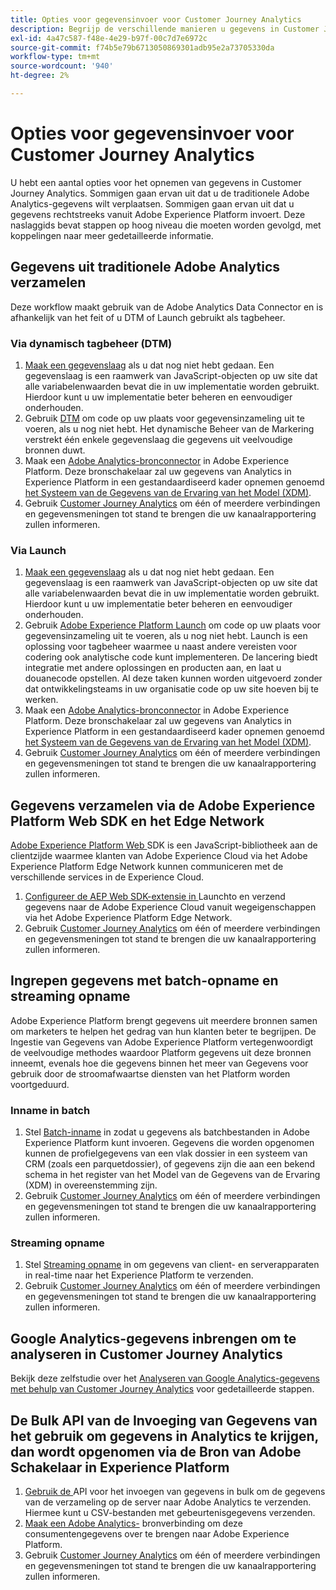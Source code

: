 ```yaml
---
title: Opties voor gegevensinvoer voor Customer Journey Analytics
description: Begrijp de verschillende manieren u gegevens in Customer Journey Analytics kunt opnemen
exl-id: 4a47c587-f48e-4e29-b97f-00c7d7e6972c
source-git-commit: f74b5e79b6713050869301adb95e2a73705330da
workflow-type: tm+mt
source-wordcount: '940'
ht-degree: 2%

---
```


# Opties voor gegevensinvoer voor Customer Journey Analytics

U hebt een aantal opties voor het opnemen van gegevens in Customer Journey Analytics. Sommigen gaan ervan uit dat u de traditionele Adobe Analytics-gegevens wilt verplaatsen. Sommigen gaan ervan uit dat u gegevens rechtstreeks vanuit Adobe Experience Platform invoert. Deze naslaggids bevat stappen op hoog niveau die moeten worden gevolgd, met koppelingen naar meer gedetailleerde informatie.

## Gegevens uit traditionele Adobe Analytics verzamelen

Deze workflow maakt gebruik van de Adobe Analytics Data Connector en is afhankelijk van het feit of u DTM of Launch gebruikt als tagbeheer.

### Via dynamisch tagbeheer (DTM)

1. [Maak een gegevenslaag](https://experienceleague.adobe.com/docs/analytics/implementation/prepare/data-layer.html) als u dat nog niet hebt gedaan. Een gegevenslaag is een raamwerk van JavaScript-objecten op uw site dat alle variabelenwaarden bevat die in uw implementatie worden gebruikt. Hierdoor kunt u uw implementatie beter beheren en eenvoudiger onderhouden.
1. Gebruik [DTM](https://experienceleague.adobe.com/docs/analytics/implementation/other/dtm/dtm-implementation-overview.html) om code op uw plaats voor gegevensinzameling uit te voeren, als u nog niet hebt. Het dynamische Beheer van de Markering verstrekt één enkele gegevenslaag die gegevens uit veelvoudige bronnen duwt.
1. Maak een [Adobe Analytics-bronconnector](https://experienceleague.adobe.com/docs/experience-platform/sources/ui-tutorials/create/adobe-applications/analytics.html) in Adobe Experience Platform. Deze bronschakelaar zal uw gegevens van Analytics in Experience Platform in een gestandaardiseerd kader opnemen genoemd [het Systeem van de Gegevens van de Ervaring van het Model (XDM)](https://experienceleague.adobe.com/docs/experience-platform/xdm/home.html?lang=nl).
1. Gebruik [Customer Journey Analytics](https://experienceleague.adobe.com/docs/analytics-platform/using/cja-overview/cja-getting-started.html) om één of meerdere verbindingen en gegevensmeningen tot stand te brengen die uw kanaalrapportering zullen informeren.

### Via Launch

1. [Maak een gegevenslaag](https://experienceleague.adobe.com/docs/analytics/implementation/prepare/data-layer.html) als u dat nog niet hebt gedaan. Een gegevenslaag is een raamwerk van JavaScript-objecten op uw site dat alle variabelenwaarden bevat die in uw implementatie worden gebruikt. Hierdoor kunt u uw implementatie beter beheren en eenvoudiger onderhouden.
1. Gebruik [Adobe Experience Platform Launch](https://experienceleague.adobe.com/docs/analytics/implementation/launch/overview.html) om code op uw plaats voor gegevensinzameling uit te voeren, als u nog niet hebt. Launch is een oplossing voor tagbeheer waarmee u naast andere vereisten voor codering ook analytische code kunt implementeren. De lancering biedt integratie met andere oplossingen en producten aan, en laat u douanecode opstellen. Al deze taken kunnen worden uitgevoerd zonder dat ontwikkelingsteams in uw organisatie code op uw site hoeven bij te werken.
1. Maak een [Adobe Analytics-bronconnector](https://experienceleague.adobe.com/docs/experience-platform/sources/ui-tutorials/create/adobe-applications/analytics.html) in Adobe Experience Platform. Deze bronschakelaar zal uw gegevens van Analytics in Experience Platform in een gestandaardiseerd kader opnemen genoemd [het Systeem van de Gegevens van de Ervaring van het Model (XDM)](https://experienceleague.adobe.com/docs/experience-platform/xdm/home.html).
1. Gebruik [Customer Journey Analytics](https://experienceleague.adobe.com/docs/analytics-platform/using/cja-overview/cja-getting-started.html) om één of meerdere verbindingen en gegevensmeningen tot stand te brengen die uw kanaalrapportering zullen informeren.

## Gegevens verzamelen via de Adobe Experience Platform Web SDK en het Edge Network

[Adobe Experience Platform Web ](https://experienceleague.adobe.com/docs/experience-platform/edge/home.html?lang=en) SDK is een JavaScript-bibliotheek aan de clientzijde waarmee klanten van Adobe Experience Cloud via het Adobe Experience Platform Edge Network kunnen communiceren met de verschillende services in de Experience Cloud.

1. [Configureer de AEP Web SDK-extensie in ](https://experienceleague.adobe.com/docs/launch/using/extensions-ref/adobe-extension/aep-extension/overview.html?lang=en#configure-the-aep-web-sdk-extension) Launchto en verzend gegevens naar de Adobe Experience Cloud vanuit wegeigenschappen via het Adobe Experience Platform Edge Network.
1. Gebruik [Customer Journey Analytics](https://experienceleague.adobe.com/docs/analytics-platform/using/cja-overview/cja-getting-started.html) om één of meerdere verbindingen en gegevensmeningen tot stand te brengen die uw kanaalrapportering zullen informeren.

## Ingrepen gegevens met batch-opname en streaming opname

Adobe Experience Platform brengt gegevens uit meerdere bronnen samen om marketers te helpen het gedrag van hun klanten beter te begrijpen. De Ingestie van Gegevens van Adobe Experience Platform vertegenwoordigt de veelvoudige methodes waardoor Platform gegevens uit deze bronnen inneemt, evenals hoe die gegevens binnen het meer van Gegevens voor gebruik door de stroomafwaartse diensten van het Platform worden voortgeduurd.

### Inname in batch

1. Stel [Batch-inname](https://experienceleague.adobe.com/docs/experience-platform/ingestion/batch/overview.html?lang=en#batch) in zodat u gegevens als batchbestanden in Adobe Experience Platform kunt invoeren. Gegevens die worden opgenomen kunnen de profielgegevens van een vlak dossier in een systeem van CRM (zoals een parquetdossier), of gegevens zijn die aan een bekend schema in het register van het Model van de Gegevens van de Ervaring (XDM) in overeenstemming zijn.
1. Gebruik [Customer Journey Analytics](https://experienceleague.adobe.com/docs/analytics-platform/using/cja-overview/cja-getting-started.html) om één of meerdere verbindingen en gegevensmeningen tot stand te brengen die uw kanaalrapportering zullen informeren.

### Streaming opname

1. Stel [Streaming opname](https://experienceleague.adobe.com/docs/experience-platform/ingestion/streaming/overview.html?lang=en#streaming) in om gegevens van client- en serverapparaten in real-time naar het Experience Platform te verzenden.
1. Gebruik [Customer Journey Analytics](https://experienceleague.adobe.com/docs/analytics-platform/using/cja-overview/cja-getting-started.html) om één of meerdere verbindingen en gegevensmeningen tot stand te brengen die uw kanaalrapportering zullen informeren.

## Google Analytics-gegevens inbrengen om te analyseren in Customer Journey Analytics

Bekijk deze zelfstudie over het [Analyseren van Google Analytics-gegevens met behulp van Customer Journey Analytics](https://experienceleague.adobe.com/docs/platform-learn/comprehensive-technical-tutorial/module16/ex5.html?lang=en#objectives) voor gedetailleerde stappen.

## De Bulk API van de Invoeging van Gegevens van het gebruik om gegevens in Analytics te krijgen, dan wordt opgenomen via de Bron van Adobe Schakelaar in Experience Platform

1. [Gebruik de ](https://www.adobe.io/apis/experiencecloud/analytics/docs.html#!AdobeDocs/analytics-2.0-apis/master/bdia.md) API voor het invoegen van gegevens in bulk om de gegevens van de verzameling op de server naar Adobe Analytics te verzenden. Hiermee kunt u CSV-bestanden met gebeurtenisgegevens verzenden.
1. [Maak een Adobe Analytics-](https://experienceleague.adobe.com/docs/experience-platform/sources/ui-tutorials/create/adobe-applications/analytics.html?lang=en) bronverbinding om deze consumentengegevens over te brengen naar Adobe Experience Platform.
1. Gebruik [Customer Journey Analytics](https://experienceleague.adobe.com/docs/analytics-platform/using/cja-overview/cja-getting-started.html) om één of meerdere verbindingen en gegevensmeningen tot stand te brengen die uw kanaalrapportering zullen informeren.
